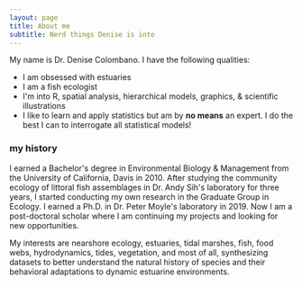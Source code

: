 ```yaml
---
layout: page
title: About me
subtitle: Nerd things Denise is into
---
```


My name is Dr. Denise Colombano. I have the following qualities:

- I am obsessed with estuaries
- I am a fish ecologist
- I'm into R, spatial analysis, hierarchical models, graphics, & scientific illustrations
- I like to learn and apply statistics but am by **no means** an expert. I do the best I can to interrogate all statistical models!


### my history

I earned a Bachelor's degree in Environmental Biology & Management from the University of California, Davis in 2010. After studying the community ecology of littoral fish assemblages in Dr. Andy Sih's laboratory for three years, I started conducting my own research in the Graduate Group in Ecology. I earned a Ph.D. in Dr. Peter Moyle's laboratory in 2019. Now I am a post-doctoral scholar where I am continuing my projects and looking for new opportunities.

My interests are nearshore ecology, estuaries, tidal marshes, fish, food webs, hydrodynamics, tides, vegetation, and most of all, synthesizing datasets to better understand the natural history of species and their behavioral adaptations to dynamic estuarine environments.
